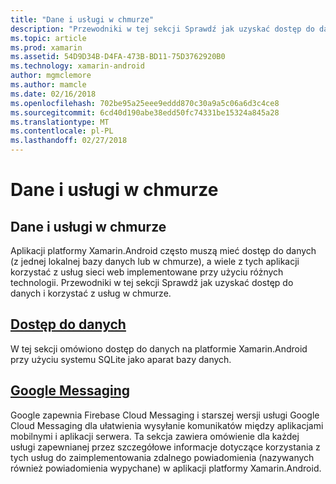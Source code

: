 ```yaml
---
title: "Dane i usługi w chmurze"
description: "Przewodniki w tej sekcji Sprawdź jak uzyskać dostęp do danych i korzystać z usług w chmurze."
ms.topic: article
ms.prod: xamarin
ms.assetid: 54D9D34B-D4FA-473B-BD11-75D3762920B0
ms.technology: xamarin-android
author: mgmclemore
ms.author: mamcle
ms.date: 02/16/2018
ms.openlocfilehash: 702be95a25eee9eddd870c30a9a5c06a6d3c4ce8
ms.sourcegitcommit: 6cd40d190abe38edd50fc74331be15324a845a28
ms.translationtype: MT
ms.contentlocale: pl-PL
ms.lasthandoff: 02/27/2018
---
```

# <a name="data-and-cloud-services"></a>Dane i usługi w chmurze

## <a name="data-and-cloud-services"></a>Dane i usługi w chmurze

Aplikacji platformy Xamarin.Android często muszą mieć dostęp do danych (z jednej lokalnej bazy danych lub w chmurze), a wiele z tych aplikacji korzystać z usług sieci web implementowane przy użyciu różnych technologii. Przewodniki w tej sekcji Sprawdź jak uzyskać dostęp do danych i korzystać z usług w chmurze.

## <a name="data-accessandroiddata-clouddata-accessindexmd"></a>[Dostęp do danych](~/android/data-cloud/data-access/index.md)

W tej sekcji omówiono dostęp do danych na platformie Xamarin.Android przy użyciu systemu SQLite jako aparat bazy danych.
 
## <a name="google-messagingandroiddata-cloudgoogle-messagingindexmd"></a>[Google Messaging](~/android/data-cloud/google-messaging/index.md)

Google zapewnia Firebase Cloud Messaging i starszej wersji usługi Google Cloud Messaging dla ułatwienia wysyłanie komunikatów między aplikacjami mobilnymi i aplikacji serwera. Ta sekcja zawiera omówienie dla każdej usługi zapewnianej przez szczegółowe informacje dotyczące korzystania z tych usług do zaimplementowania zdalnego powiadomienia (nazywanych również powiadomienia wypychane) w aplikacji platformy Xamarin.Android.


